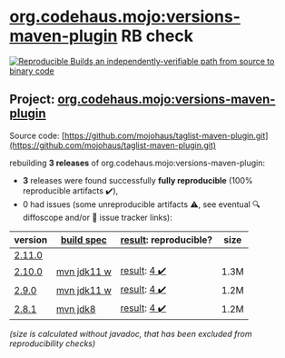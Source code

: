[org.codehaus.mojo:versions-maven-plugin](https://search.maven.org/artifact/org.codehaus.mojo/versions-maven-plugin/) RB check
=======

[![Reproducible Builds](https://reproducible-builds.org/images/logos/rb.svg) an independently-verifiable path from source to binary code](https://reproducible-builds.org/)

## Project: [org.codehaus.mojo:versions-maven-plugin](https://search.maven.org/artifact/org.codehaus.mojo/versions-maven-plugin/)

Source code: [https://github.com/mojohaus/taglist-maven-plugin.git](https://github.com/mojohaus/taglist-maven-plugin.git)

rebuilding **3 releases** of org.codehaus.mojo:versions-maven-plugin:
- **3** releases were found successfully **fully reproducible** (100% reproducible artifacts :heavy_check_mark:),
- 0 had issues (some unreproducible artifacts :warning:, see eventual :mag: diffoscope and/or :memo: issue tracker links):

| version | [build spec](/BUILDSPEC.md) | [result](https://reproducible-builds.org/docs/jvm/): reproducible? | size |
| -- | --------- | ------ | -- |
| [2.11.0](https://search.maven.org/artifact/org.codehaus.mojo/versions-maven-plugin/2.11.0/pom) | | | |
| [2.10.0](https://search.maven.org/artifact/org.codehaus.mojo/versions-maven-plugin/2.10.0/pom) | [mvn jdk11 w](versions-maven-plugin-2.10.0.buildspec) | [result](versions-maven-plugin-2.10.0.buildinfo): [4 :heavy_check_mark: ](versions-maven-plugin-2.10.0.buildcompare) | 1.3M |
| [2.9.0](https://search.maven.org/artifact/org.codehaus.mojo/versions-maven-plugin/2.9.0/pom) | [mvn jdk11 w](versions-maven-plugin-2.9.0.buildspec) | [result](versions-maven-plugin-2.9.0.buildinfo): [4 :heavy_check_mark: ](versions-maven-plugin-2.9.0.buildcompare) | 1.2M |
| [2.8.1](https://search.maven.org/artifact/org.codehaus.mojo/versions-maven-plugin/2.8.1/pom) | [mvn jdk8](versions-maven-plugin-2.8.1.buildspec) | [result](versions-maven-plugin-2.8.1.buildinfo): [4 :heavy_check_mark: ](versions-maven-plugin-2.8.1.buildcompare) | 1.2M |

<i>(size is calculated without javadoc, that has been excluded from reproducibility checks)</i>
